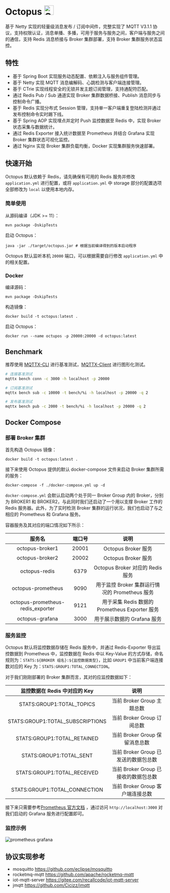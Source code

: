 # Octopus <img src="https://raw.githubusercontent.com/Tarikul-Islam-Anik/Animated-Fluent-Emojis/master/Emojis/Animals/Octopus.png" alt="Octopus" width="30" height="30"/>

基于 Netty 实现的轻量级消息发布 / 订阅中间件，完整实现了 MQTT V3.1.1 协议，支持权限认证，消息单播、多播，可用于服务与服务之间，客户端与服务之间的通信，支持
Redis 消息桥接与 Broker 集群部署，支持 Broker 集群服务状态监控。

## 特性

- 基于 Spring Boot 实现服务动态配置、依赖注入与服务组件管理。
- 基于 Netty 实现 MQTT 消息编解码、心跳检测与客户端连接管理。
- 基于 CTrie 实现线程安全的无锁并发主题订阅管理，支持通配符匹配。
- 通过 Redis Pub / Sub 通道实现 Broker 集群数据桥接、Publish 消息同步与控制命令广播。
- 基于 Redis 实现分布式 Session 管理，支持单一客户端重复登陆检测并通过发布控制命令实时踢下线。
- 基于 Spring AOP 实现埋点并定时 Push 监控数据至 Redis 中，实现 Broker 状态采集与数据统计。
- 通过 Redis Exporter 接入统计数据至 Prometheus 并结合 Grafana 实现 Broker 集群状态可视化监控。
- 通过 Nginx 实现 Broker 集群负载均衡，Docker 实现集群服务快速部署。

## 快速开始

Octopus 默认依赖于 Redis，请先确保有可用的 Redis 服务并修改 `application.yml` 进行配置，或将 `application.yml` 中 storage 部分的配置选项全部修改为 `local` 以使用本地内存。

### 简单使用

从源码编译（JDK >= 11）：

```shell
mvn package -DskipTests
```

启动 Octopus：

```shell
java -jar ./target/octopus.jar # 根据当前编译得到的版本启动程序
```

Octopus 默认监听本机 `20000` 端口，可以根据需要自行修改 `application.yml` 中的相关配置。

### Docker

编译源码：

```shell
mvn package -DskipTests
```

构造镜像：

```shell
docker build -t octopus:latest .
```

启动 Octopus：

```shell
docker run --name octupos -p 20000:20000 -d octopus:latest
```

## Benchmark

推荐使用 [MQTTX-CLI](https://mqttx.app/cli) 进行基准测试，[MQTTX-Client](https://mqttx.app/) 进行图形化测试。

```bash
# 连接基准测试
mqttx bench conn -c 3000 -h localhost -p 20000

# 订阅基准测试
mqttx bench sub -c 10000 -t bench/%i -h localhost -p 20000 -q 2

# 发布基准测试
mqttx bench pub -c 2000 -t bench/%i -h localhost -p 20000 -q 2
```

## Docker Compose

### 部署 Broker 集群

首先构造 Octopus 镜像：

```shell
docker build -t octopus:latest .
```

接下来使用 Octopus 提供的默认 docker-compose 文件来启动 Broker 集群所需的服务：

```shell
docker-compose -f ./docker-compose.yml up -d
```

`docker-compose.yml` 会默认启动两个处于同一 Broker Group 内的 Broker，分别为 BROKER1 和 BROKER2，与此同时我们还启动了一个用以支撑
Broker 工作的 Redis 服务器。此外，为了实时检测 Broker 集群的运行状况，我们也启动了与之相应的 Prometheus 和 Grafana 服务。

容器服务及其对应的端口情况如下所示：

|                服务名                |  端口号  |                  说明                   |
|:---------------------------------:|:-----:|:-------------------------------------:|
|          octopus-broker1          | 20001 |           Octopus Broker 服务           |
|          octopus-broker2          | 20002 |           Octopus Broker 服务           |
|           octopus-redis           | 6379  |      Octopus Broker 对应的 Redis 服务      |
|        octopus-prometheus         | 9090  |   用于监控 Broker 集群运行情况的 Prometheus 服务   |
| octopus-prometheus-redis_exporter | 9121  | 用于采集 Redis 数据的 Prometheus Exporter 服务 |
|          octopus-grafana          | 3000  |          用于展示数据的 Grafana 服务           |

### 服务监控

Octopus 默认将监控数据存储在 Redis 服务中，并通过 Redis-Exporter 导出监控数据到 Prometheus 中，监控数据在 Redis 中以
Key-Value 的方式存储，命名规则为：`STATS:${BROKER 组名}:${监控数据类型}`，比如 `GROUP1` 中当前客户端连接数对应的 Key
为：`STATS:GROUP1:TOTAL_CONNECTION`。

对于我们刚刚部署的 Broker 集群而言，其对的应监控数据如下：

|       监控数据在 Redis 中对应的 Key       |            说明             |
|:--------------------------------:|:-------------------------:|
|    STATS:GROUP1:TOTAL_TOPICS     |   当前 Broker Group 主题总数    |
| STATS:GROUP1:TOTAL_SUBSCRIPTIONS |   当前 Broker Group 订阅总数    |
|   STATS:GROUP1:TOTAL_RETAINED    |  当前 Broker Group 保留消息总数   |
|     STATS:GROUP1:TOTAL_SENT      | 当前 Broker Group 已发送的数据包总数 |
|   STATS:GROUP1:TOTAL_RECEIVED    | 当前 Broker Group 已接收的数据包总数 |
|  STATS:GROUP1:TOTAL_CONNECTION   |  当前 Broker Group 客户端连接总数  |

接下来只需要参考[Prometheus 官方文档](https://prometheus.io/docs/visualization/grafana/)
，通过访问 `http://localhost:3000` 对我们启动的 Grafana 服务进行配置即可。

### 监控示例

![prometheus grafana](https://user-images.githubusercontent.com/42486690/227205714-9218fd04-0998-4626-a499-735b4438ea75.png)

## 协议实现参考

- mosquitto https://github.com/eclipse/mosquitto
- rocketmq-mqtt https://github.com/apache/rocketmq-mqtt
- iot-mqtt-server https://gitee.com/recallcode/iot-mqtt-server
- jmqtt https://github.com/Cicizz/jmqtt
